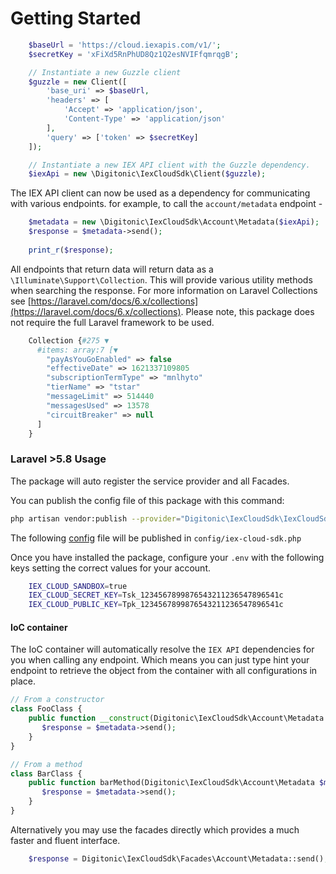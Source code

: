 # Getting Started

```php
    $baseUrl = 'https://cloud.iexapis.com/v1/';
    $secretKey = 'xFiXd5RnPhUD8Qz1Q2esNVIFfqmrqgB';
```

```php
    // Instantiate a new Guzzle client
    $guzzle = new Client([
        'base_uri' => $baseUrl,
        'headers' => [
            'Accept' => 'application/json',
            'Content-Type' => 'application/json'
        ],
        'query' => ['token' => $secretKey]
    ]);
```

```php
    // Instantiate a new IEX API client with the Guzzle dependency.
    $iexApi = new \Digitonic\IexCloudSdk\Client($guzzle);
```

The IEX API client can now be used as a dependency for communicating with various endpoints. for example, to call the `account/metadata` endpoint - 

```php
    $metadata = new \Digitonic\IexCloudSdk\Account\Metadata($iexApi);
    $response = $metadata->send();
    
    print_r($response);
```

All endpoints that return data will return data as a `\Illuminate\Support\Collection`. This will provide various utility methods when searching the response. For more information on Laravel Collections see [https://laravel.com/docs/6.x/collections](https://laravel.com/docs/6.x/collections). Please note, this package does not require the full Laravel framework to be used.

```php
    Collection {#275 ▼
      #items: array:7 [▼
        "payAsYouGoEnabled" => false
        "effectiveDate" => 1621337109805
        "subscriptionTermType" => "mnlhyto"
        "tierName" => "tstar"
        "messageLimit" => 514440
        "messagesUsed" => 13578
        "circuitBreaker" => null
      ]
    }
```

### Laravel >5.8 Usage

The package will auto register the service provider and all Facades.

You can publish the config file of this package with this command:

``` bash
php artisan vendor:publish --provider="Digitonic\IexCloudSdk\IexCloudSdkServiceProvider"
```

The following [config](config/config.php) file will be published in `config/iex-cloud-sdk.php`

Once you have installed the package, configure your `.env` with the following keys setting the correct values for your account.

```bash
    IEX_CLOUD_SANDBOX=true
    IEX_CLOUD_SECRET_KEY=Tsk_1234567899876543211236547896541c
    IEX_CLOUD_PUBLIC_KEY=Tpk_1234567899876543211236547896541c
```

#### IoC container

The IoC container will automatically resolve the `IEX API` dependencies for you when calling any endpoint. Which means you can just type hint your endpoint to retrieve the object from the container with all configurations in place.

```php
// From a constructor
class FooClass {
    public function __construct(Digitonic\IexCloudSdk\Account\Metadata $metadata) {
       $response = $metadata->send();
    }
}

// From a method
class BarClass {
    public function barMethod(Digitonic\IexCloudSdk\Account\Metadata $metadata) {
       $response = $metadata->send();
    }
}
```

Alternatively you may use the facades directly which provides a much faster and fluent interface.

```php
    $response = Digitonic\IexCloudSdk\Facades\Account\Metadata::send();
```

